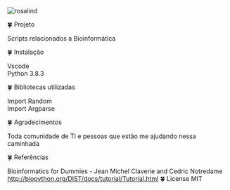 ![rosalind](https://user-images.githubusercontent.com/61422039/100461466-999ff200-30a7-11eb-8b9f-20b49b41591e.jpg)



🍀 Projeto

Scripts relacionados a Bioinformática

🍀 Instalação

Vscode <br/>
Python 3.8.3

🍀 Bibliotecas utilizadas

Import Random <br/>
Import Argparse

🍀 Agradecimentos

Toda comunidade de TI e pessoas que estão me ajudando nessa caminhada

🍀 Referências

Bioinformatics for Dummies - Jean Michel Claverie and Cedric Notredame <br/>
http://biopython.org/DIST/docs/tutorial/Tutorial.html
🍀 License MIT


